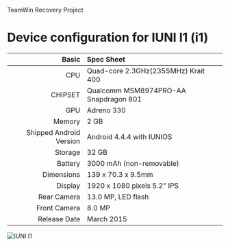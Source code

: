 TeamWin Recovery Project

Device configuration for IUNI I1 (i1)
=====================================

Basic   | Spec Sheet
-------:|:-------------------------
CPU     | Quad-core 2.3GHz(2355MHz) Krait 400
CHIPSET | Qualcomm MSM8974PRO-AA Snapdragon 801
GPU     | Adreno 330
Memory  | 2 GB
Shipped Android Version | Android 4.4.4 with IUNIOS
Storage | 32 GB
Battery | 3000 mAh (non-removable)
Dimensions | 139 x 70.3 x 9.5mm
Display | 1920 x 1080 pixels 5.2" IPS
Rear Camera  | 13.0 MP, LED flash
Front Camera | 8.0 MP
Release Date | March 2015

![IUNI I1](http://2e.zol-img.com.cn/product/150/786/cepjRdHfsJuQU.jpg)